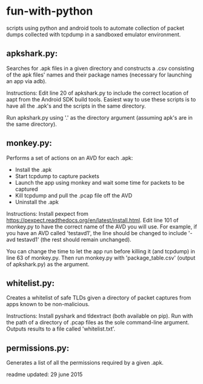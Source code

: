 # fun-with-python
scripts using python and android tools to automate collection of packet dumps collected with tcpdump in a sandboxed emulator environment.

apkshark.py:
-----------
Searches for .apk files in a given directory and constructs a .csv consisting of the apk files' names and their package names (necessary for launching an app via adb).

Instructions:
Edit line 20 of apkshark.py to include the correct location of aapt from the Android SDK build tools.
Easiest way to use these scripts is to have all the .apk's and the scripts in the same directory.

Run apkshark.py using '.' as the directory argument (assuming apk's are in the same directory).

monkey.py:
----------
Performs a set of actions on an AVD for each .apk:
   - Install the .apk
   - Start tcpdump to capture packets
   - Launch the app using monkey and wait some time for packets to be captured
   - Kill tcpdump and pull the .pcap file off the AVD
   - Uninstall the .apk

Instructions:
Install pexpect from https://pexpect.readthedocs.org/en/latest/install.html.
Edit line 101 of monkey.py to have the correct name of the AVD you will use. For example, if you have an AVD called 'testavd1', the line should be changed to include '-avd testavd1' (the rest should remain unchanged).

You can change the time to let the app run before killing it (and tcpdump) in line 63 of monkey.py.
Then run monkey.py with 'package_table.csv' (output of apkshark.py) as the argument.

whitelist.py:
-------------
Creates a whitelist of safe TLDs given a directory of packet captures from apps known to be non-malicious.

Instructions:
Install pyshark and tldextract (both available on pip).
Run with the path of a directory of .pcap files as the sole command-line argument. Outputs results to a file called 'whitelist.txt'.

permissions.py:
---------------
Generates a list of all the permissions required by a given .apk.


readme updated: 29 june 2015
